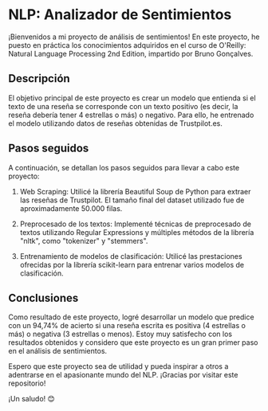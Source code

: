 # NLP: Analizador de Sentimientos

¡Bienvenidos a mi proyecto de análisis de sentimientos! En este proyecto, he puesto en práctica los conocimientos adquiridos en el curso de O'Reilly: Natural Language Processing 2nd Edition, impartido por Bruno Gonçalves.

## Descripción
El objetivo principal de este proyecto es crear un modelo que entienda si el texto de una reseña se corresponde con un texto positivo (es decir, la reseña debería tener 4 estrellas o más) o negativo. Para ello, he entrenado el modelo utilizando datos de reseñas obtenidas de Trustpilot.es.

## Pasos seguidos
A continuación, se detallan los pasos seguidos para llevar a cabo este proyecto:

1. Web Scraping: Utilicé la librería Beautiful Soup de Python para extraer las reseñas de Trustpilot. El tamaño final del dataset utilizado fue de aproximadamente 50.000 filas.

2. Preprocesado de los textos: Implementé técnicas de preprocesado de textos utilizando Regular Expressions y múltiples métodos de la librería "nltk", como "tokenizer" y "stemmers".

3. Entrenamiento de modelos de clasificación: Utilicé las prestaciones ofrecidas por la librería scikit-learn para entrenar varios modelos de clasificación.

## Conclusiones
Como resultado de este proyecto, logré desarrollar un modelo que predice con un 94,74% de acierto si una reseña escrita es positiva (4 estrellas o más) o negativa (3 estrellas o menos). Estoy muy satisfecho con los resultados obtenidos y considero que este proyecto es un gran primer paso en el análisis de sentimientos.

Espero que este proyecto sea de utilidad y pueda inspirar a otros a adentrarse en el apasionante mundo del NLP. ¡Gracias por visitar este repositorio!

¡Un saludo! 😊
